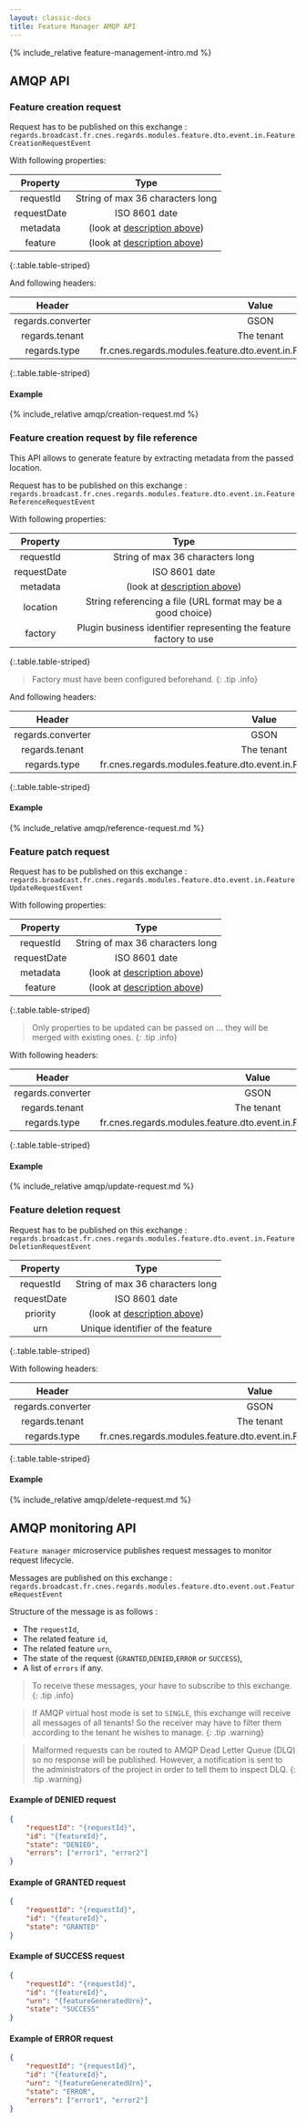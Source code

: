```yaml
---
layout: classic-docs
title: Feature Manager AMQP API
---
```


{% include_relative feature-management-intro.md %}

## AMQP API

### Feature creation request

Request has to be published on this exchange : `regards.broadcast.fr.cnes.regards.modules.feature.dto.event.in.FeatureCreationRequestEvent`

With following properties:

|Property|Type|
|:--:|:---------:|
|requestId| String of max 36 characters long|
|requestDate| ISO 8601 date|
|metadata|(look at [description above](#metadatappt))|
|feature|(look at [description above](#payloadppt))|
{:.table.table-striped}

And following headers:

|Header|Value|
|:--:|:---------:|
|regards.converter| GSON|
|regards.tenant| The tenant|
|regards.type|fr.cnes.regards.modules.feature.dto.event.in.FeatureCreationRequestEvent|
{:.table.table-striped}

#### Example

{% include_relative amqp/creation-request.md %}

### Feature creation request by file reference

This API allows to generate feature by extracting metadata from the passed location.

Request has to be published on this exchange : `regards.broadcast.fr.cnes.regards.modules.feature.dto.event.in.FeatureReferenceRequestEvent`

With following properties:

|Property|Type|
|:--:|:---------:|
|requestId| String of max 36 characters long|
|requestDate| ISO 8601 date|
|metadata|(look at [description above](#metadatappt))|
|location| String referencing a file (URL format may be a good choice)|
|factory|Plugin business identifier representing the feature factory to use| 
{:.table.table-striped}

> Factory must have been configured beforehand.
{: .tip .info}

And following headers:

|Header|Value|
|:--:|:---------:|
|regards.converter| GSON|
|regards.tenant| The tenant|
|regards.type|fr.cnes.regards.modules.feature.dto.event.in.FeatureReferenceRequestEvent|
{:.table.table-striped}

#### Example

{% include_relative amqp/reference-request.md %}


### Feature patch request

Request has to be published on this exchange : `regards.broadcast.fr.cnes.regards.modules.feature.dto.event.in.FeatureUpdateRequestEvent`

With following properties:

|Property|Type|
|:--:|:---------:|
|requestId| String of max 36 characters long|
|requestDate| ISO 8601 date|
|metadata|(look at [description above](#metadatappt))|
|feature|(look at [description above](#payloadppt))|
{:.table.table-striped}

> Only properties to be updated can be passed on ... they will be merged with existing ones.
{: .tip .info}

With following headers:

|Header|Value|
|:--:|:---------:|
|regards.converter| GSON|
|regards.tenant| The tenant|
|regards.type|fr.cnes.regards.modules.feature.dto.event.in.FeatureUpdateRequestEvent|
{:.table.table-striped}

#### Example

{% include_relative amqp/update-request.md %}

### Feature deletion request

Request has to be published on this exchange : `regards.broadcast.fr.cnes.regards.modules.feature.dto.event.in.FeatureDeletionRequestEvent`

|Property|Type|
|:--:|:---------:|
|requestId| String of max 36 characters long|
|requestDate| ISO 8601 date|
|priority|(look at [description above](#metadatappt))|
|urn|Unique identifier of the feature|
{:.table.table-striped}

With following headers:

|Header|Value|
|:--:|:---------:|
|regards.converter| GSON|
|regards.tenant| The tenant|
|regards.type|fr.cnes.regards.modules.feature.dto.event.in.FeatureDeletionRequestEvent|
{:.table.table-striped}

#### Example

{% include_relative amqp/delete-request.md %}

## AMQP monitoring API

`Feature manager` microservice publishes request messages to monitor request lifecycle.

Messages are published on this exchange : `regards.broadcast.fr.cnes.regards.modules.feature.dto.event.out.FeatureRequestEvent`

Structure of the message is as follows :

* The `requestId`,
* The related feature `id`,
* The related feature `urn`,
* The state of the request (`GRANTED`,`DENIED`,`ERROR` or `SUCCESS`),
* A list of `errors` if any.

> To receive these messages, your have to subscribe to this exchange.
{: .tip .info}

> If AMQP virtual host mode is set to `SINGLE`, this exchange will receive all messages of all tenants! So the receiver may have to filter them according to the tenant he wishes to manage.
{: .tip .warning}

> Malformed requests can be routed to AMQP Dead Letter Queue (DLQ) so no response will be published. However, a notification is sent to the administrators of the project in order to tell them to inspect DLQ.
{: .tip .warning}

#### Example of DENIED request

```json
{
    "requestId": "{requestId}",
    "id": "{featureId}",
    "state": "DENIED",
    "errors": ["error1", "error2"]
}
```

#### Example of GRANTED request

```json
{
    "requestId": "{requestId}",
    "id": "{featureId}",
    "state": "GRANTED"
}
```

#### Example of SUCCESS request

```json
{
    "requestId": "{requestId}",
    "id": "{featureId}",
    "urn": "{featureGeneratedUrn}",
    "state": "SUCCESS"
}
```


#### Example of ERROR request

```json
{
    "requestId": "{requestId}",
    "id": "{featureId}",
    "urn": "{featureGeneratedUrn}",
    "state": "ERROR",
    "errors": ["error1", "error2"]
}
```


